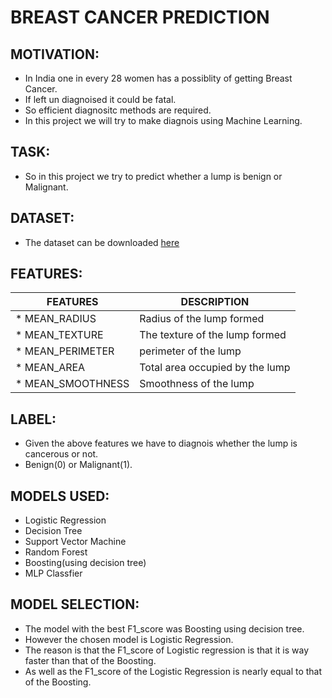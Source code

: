 # BREAST CANCER PREDICTION

## MOTIVATION:
* In India one in every 28 women has a possiblity of getting Breast Cancer. 
* If left un diagnoised it could be fatal.
* So efficient diagnositc methods are required.
* In this project we will try to make diagnois using Machine Learning.

## TASK:
* So in this project we try to predict whether a lump is benign or Malignant.

## DATASET:
* The dataset can be downloaded [here](https://www.kaggle.com/uciml/breast-cancer-wisconsin-data)

## FEATURES:
|FEATURES                              |DESCRIPTION                                  |
|               ---                    |               ---                           |
|* MEAN_RADIUS                         |  Radius of the lump formed                  |  
|* MEAN_TEXTURE                        |  The texture of the lump formed             |
|* MEAN_PERIMETER                      |  perimeter of the lump                      |
|* MEAN_AREA                           |  Total area occupied by the lump            |
|* MEAN_SMOOTHNESS                     |  Smoothness of the lump                     |

## LABEL:
* Given the above features we have to diagnois whether the lump is cancerous or not.
* Benign(0) or Malignant(1).

## MODELS USED:
* Logistic Regression
* Decision Tree
* Support Vector Machine
* Random Forest
* Boosting(using decision tree)
* MLP Classfier

## MODEL SELECTION:
 
* The model with the best F1_score was Boosting using decision tree.
* However the chosen model is Logistic Regression.
* The reason is that the F1_score of Logistic regression is that it is way faster than that of the Boosting.
* As well as the F1_score of the Logistic Regression is nearly equal to that of the Boosting.

